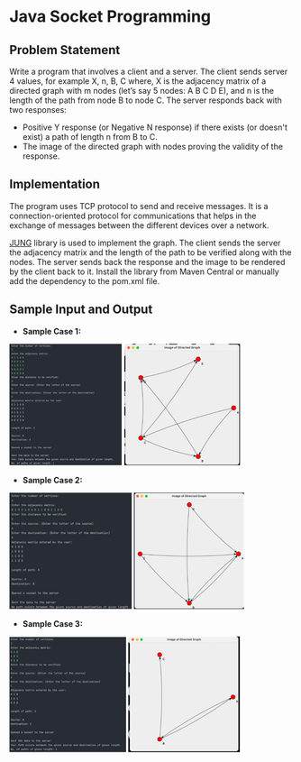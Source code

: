 # Java Socket Programming

## Problem Statement
Write a program that involves a client and a server. The client sends server 4 values, for example X, n, B, C where, X is the adjacency matrix of a directed graph with m nodes  (let’s say 5 nodes: A B C D E), and n is the length of the path from node B to node C.
The server responds back with two responses:

- Positive Y response (or Negative N response) if there exists (or doesn't exist) a path of length n from B to C.
- The image of the directed graph with nodes proving the validity of the response.

## Implementation
The program uses TCP protocol to send and receive messages. It is a connection-oriented protocol for communications that helps in the exchange of messages between the different devices over a network.

[JUNG](http://jung.sourceforge.net/) library is used to implement the graph. The client sends the server the adjacency matrix and the length of the path to be verified along with the nodes. 
The server sends back the response and the image to be rendered by the client back to it.
Install the library from Maven Central or manually add the dependency to the pom.xml file.

## Sample Input and Output

- **Sample Case 1:**

![img_1.png](img_1.png)
![img.png](img.png) 

- **Sample Case 2:**

![img_2.png](img_2.png)
![img_3.png](img_3.png)

- **Sample Case 3:**

![img_5.png](img_5.png)
![img_4.png](img_4.png)